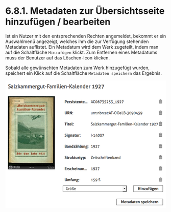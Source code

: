 # 6.8.1. Metadaten zur Übersichtsseite hinzufügen / bearbeiten

Ist ein Nutzer mit den entsprechenden Rechten angemeldet, bekommt er ein Auswahlmenü angezeigt, welches ihm die zur Verfügung stehenden Metadaten auflistet. Ein Metadatum wird dem Werk zugeteilt, indem man auf die Schaltfläche `Hinzufügen` klickt. Zum Entfernen eines Metadatums muss der Benutzer auf das Löschen-Icon klicken. 

Sobald alle gewünschten Metadaten zum Werk hinzugefügt wurden, speichert ein Klick auf die Schaltfläche `Metadaten speichern` das Ergebnis.

![](../../.gitbook/assets/metadaten-uebersichtseite.png)


